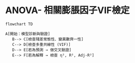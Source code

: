 # ANOVA- 相關膨脹因子VIF檢定

```mermaid
flowchart TD

A[開始：模型診斷與驗證] 
   B--> C[檢查殘差常態性、變異數齊一性]
   C--> D[檢查多重共線性 (VIF)]
   D--> E[若為預測 → 做交叉驗證]
   E--> F[若為解釋 → 檢查 η², R², Adj-R²]


